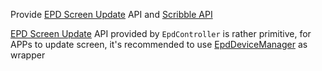 Provide [EPD Screen Update](https://github.com/onyx-intl/OnyxAndroidSample/wiki/EPD-Screen-Update) API and [Scribble API](https://github.com/onyx-intl/OnyxAndroidSample/wiki/Scribble-API)


[EPD Screen Update](https://github.com/onyx-intl/OnyxAndroidSample/wiki/EPD-Screen-Update) API provided by `EpdController` is rather primitive, for APPs to update screen, it's recommended to use [EpdDeviceManager](https://github.com/onyx-intl/OnyxAndroidSample/wiki/EpdDeviceManager) as wrapper